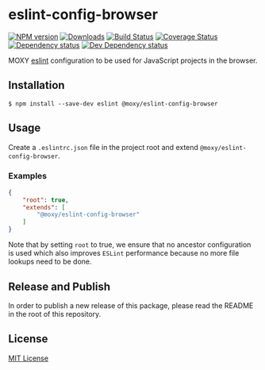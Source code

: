 # eslint-config-browser

[![NPM version][npm-image]][npm-url] [![Downloads][downloads-image]][npm-url] [![Build Status][travis-image]][travis-url] [![Coverage Status][codecov-image]][codecov-url] [![Dependency status][david-dm-image]][david-dm-url] [![Dev Dependency status][david-dm-dev-image]][david-dm-dev-url]

[npm-url]:https://npmjs.org/package/@moxy/eslint-config-browser
[npm-image]:https://img.shields.io/npm/v/@moxy/eslint-config-browser.svg
[downloads-image]:https://img.shields.io/npm/dm/@moxy/eslint-config-browser.svg
[travis-url]:https://travis-ci.org/moxystudio/eslint-config-browser
[travis-image]:https://img.shields.io/travis/moxystudio/eslint-config-browser/master.svg
[codecov-url]:https://codecov.io/gh/moxystudio/eslint-config-browser
[codecov-image]:https://img.shields.io/codecov/c/github/moxystudio/eslint-config-browser/master.svg
[david-dm-url]:https://david-dm.org/moxystudio/eslint-config-browser
[david-dm-image]:https://img.shields.io/david/moxystudio/eslint-config-browser.svg
[david-dm-dev-url]:https://david-dm.org/moxystudio/eslint-config-browser?type=dev
[david-dm-dev-image]:https://img.shields.io/david/dev/moxystudio/eslint-config-browser.svg

MOXY [eslint](http://eslint.org/) configuration to be used for JavaScript projects in the browser.


## Installation

`$ npm install --save-dev eslint @moxy/eslint-config-browser`

## Usage

Create a `.eslintrc.json` file in the project root and extend `@moxy/eslint-config-browser`.

### Examples

```json
{
    "root": true,
    "extends": [
        "@moxy/eslint-config-browser"
    ]
}
```

Note that by setting `root` to true, we ensure that no ancestor configuration is used which also improves `ESLint` performance because no more file lookups need to be done.

## Release and Publish

In order to publish a new release of this package, please read the README in the root of this repository.

## License

[MIT License](http://opensource.org/licenses/MIT)
